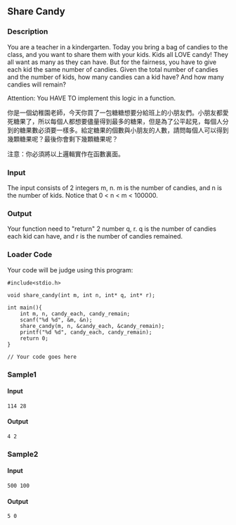 Share Candy
-----------

### Description

<div>

You are a teacher in a kindergarten. Today you bring a bag of candies to
the class, and you want to share them with your kids. Kids all LOVE
candy! They all want as many as they can have. But for the fairness, you
have to give each kid the same number of candies. Given the total number
of candies and the number of kids, how many candies can a kid have? And
how many candies will remain?

Attention: You HAVE TO implement this logic in a function.

你是一個幼稚園老師，今天你買了一包糖糖想要分給班上的小朋友們。小朋友都愛死糖果了，所以每個人都想要儘量得到最多的糖果，但是為了公平起見，每個人分到的糖果數必須要一樣多。給定糖果的個數與小朋友的人數，請問每個人可以得到幾顆糖果呢？最後你會剩下幾顆糖果呢？

注意：你必須將以上邏輯實作在函數裏面。

</div>

### Input

The input consists of 2 integers m, n. m is the number of candies, and n
is the number of kids. Notice that 0 \< n \< m \< 100000.

### Output

Your function need to \"return\" 2 number q, r. q is the number of
candies each kid can have, and r is the number of candies remained.

### Loader Code

<div>

Your code will be judge using this program:

</div>

    #include<‍stdio.h>

    void share_candy(int m, int n, int* q, int* r);

    int main(){
        int m, n, candy_each, candy_remain;
        scanf("%d %d", &m, &n);
        share_candy(m, n, &candy_each, &candy_remain);
        printf("%d %d", candy_each, candy_remain);
        return 0;
    }

    // Your code goes here

<div>

### Sample1

#### Input

    114 28

#### Output

    4 2

</div>

<div>

### Sample2

#### Input

    500 100

#### Output

    5 0

</div>
